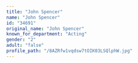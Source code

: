 ```yaml
---
title: "John Spencer"
name: "John Spencer"
id: "34691"
original_name: "John Spencer"
known_for_department: "Acting"
gender: "2"
adult: "false"
profile_path: "/8AZRfw1vqdsw7tOIK03LSQlphW.jpg"
---
```

